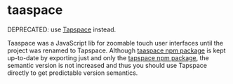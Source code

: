 # taaspace

DEPRECATED: use [Tapspace](https://github.com/taataa/tapspace) instead.

Taaspace was a JavaScript lib for zoomable touch user interfaces until the project was renamed to Tapspace. Although [taaspace npm package](https://www.npmjs.com/package/taaspace) is kept up-to-date by exporting just and only the [tapspace npm package](https://www.npmjs.com/package/tapspace), the semantic version is not increased and thus you should use Tapspace directly to get predictable version semantics.
